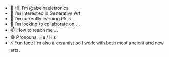 - 👋 Hi, I’m @abelhaeletronica
- 👀 I’m interested in Generative Art
- 🌱 I’m currently learning P5.js
- 💞️ I’m looking to collaborate on ...
- 📫 How to reach me ...
- 😄 Pronouns: He / His
- ⚡ Fun fact: I'm also a ceramist so I work with both most ancient and new arts.

<!---
abelhaeletronica/abelhaeletronica is a ✨ special ✨ repository because its `README.md` (this file) appears on your GitHub profile.
You can click the Preview link to take a look at your changes.
--->

